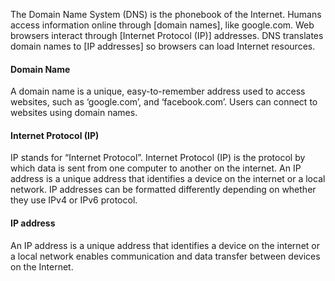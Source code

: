 
The Domain Name System (DNS) is the phonebook of the Internet. Humans access information online through [domain names], like google.com. Web browsers interact through [Internet Protocol (IP)] addresses. DNS translates domain names to [IP addresses] so browsers can load Internet resources.

#### Domain Name
A domain name is a unique, easy-to-remember address used to access websites, such as ‘google.com’, and ‘facebook.com’. Users can connect to websites using domain names.

#### Internet Protocol (IP)
IP stands for “Internet Protocol”.
Internet Protocol (IP) is the protocol by which data is sent from one computer to another on the internet.
An IP address is a unique address that identifies a device on the internet or a local network.
IP addresses can be formatted differently depending on whether they use IPv4 or IPv6 protocol.

#### IP address
An IP address is a unique address that identifies a device on the internet or a local network enables communication and data transfer between devices on the Internet.
